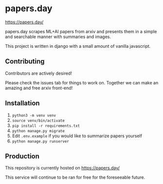 # papers.day
https://papers.day/

papers.day scrapes ML+AI papers from arxiv and presents them in a simple and searchable manner with summaries and images.

This project is written in django with a small amount of vanilla javascript.

## Contributing
Contributors are actively desired!

Please check the issues tab for things to work on. 
Together we can make an amazing and free arxiv front-end!


## Installation
1. `python3 -m venv venv`
2. `source venv/bin/activate`
3. `pip install -r requirements.txt`
4. `python manage.py migrate`
5. Edit `.env.example` if you would like to summarize papers yourself
6. `python manage.py runserver`


## Production
This repository is currently hosted on https://papers.day/

This service will continue to be ran for free for the foreseeable future.